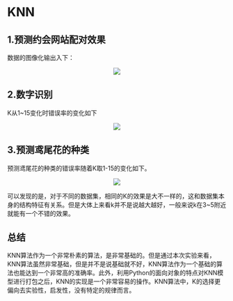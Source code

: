 # KNN
## 1.预测约会网站配对效果   
数据的图像化输出入下：
<div align=center><img src="https://s4.ax1x.com/2022/03/01/b1hWT0.png"></div>
  
## 2.数字识别  
K从1~15变化时错误率的变化如下  
<div align=center><img src="https://s4.ax1x.com/2022/03/01/b14SpD.png"></div>
  
## 3.预测鸢尾花的种类  
预测鸢尾花的种类的错误率随着K取1-15的变化如下。  
<div align=center><img src="https://s4.ax1x.com/2022/03/01/b14t9U.png"></div>
   
可以发现的是，对于不同的数据集，相同的K的效果是大不一样的，这和数据集本身的结构特征有关系。但是大体上来看k并不是说越大越好，一般来说k在3~5附近就能有一个不错的效果。  
## 总结
KNN算法作为一个非常朴素的算法，是非常基础的。但是通过本次实验来看，KNN算法虽然非常基础，但是并不是说基础就不好，KNN算法作为一个基础的算法也能达到一个非常高的准确率。此外，利用Python的面向对象的特点对KNN模型进行打包之后，KNN的实现是一个非常容易的操作。KNN算法中，K的选择更偏向去实验性，启发性，没有特定的规律而言。

